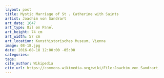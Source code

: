 ```yaml
---
layout: post
title: Mystic Marriage of St . Catherine with Saints
artist: Joachim von Sandrart
art_date: 1647
art_type: Oil on Panel
art_height: 74 cm
art_width: 57 cm
art_location: Kunsthistorisches Museum, Vienna
image: 08-18.jpg
date: 2016-08-18 12:00:00 -05:00
categories:
tags:
cite_author: Wikipedia
cite_url: https://commons.wikimedia.org/wiki/File:Joachim_von_Sandrart_005.jpg
---
```

